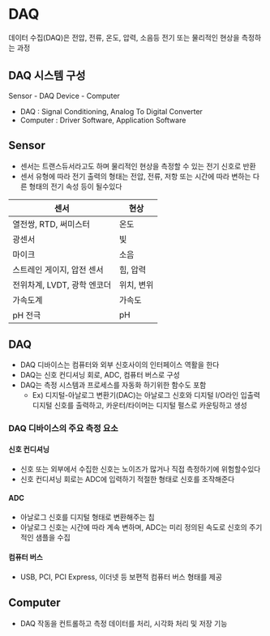 # DAQ
데이터 수집(DAQ)은 전압, 전류, 온도, 압력, 소음등 전기 또는 물리적인 현상을 측정하는 과정

## DAQ 시스템 구성
Sensor - DAQ Device - Computer

- DAQ : Signal Conditioning, Analog To Digital Converter
- Computer : Driver Software, Application Software

## Sensor
- 센서는 트랜스듀서라고도 하며 물리적인 현상을 측정할 수 있는 전기 신호로 반환
- 센서 유형에 따라 전기 출력의 형태는 전압, 전류, 저항 또는 시간에 따라 변하는 다른 형태의 전기 속성 등이 될수있다

| 센서                        | 현상       |
| --------------------------- | ---------- |
| 열전쌍, RTD, 써미스터       | 온도       |
| 광센서                      | 빛         |
| 마이크                      | 소음       |
| 스트레인 게이지, 압전 센서  | 힘, 압력   |
| 전위차계, LVDT, 광학 엔코더 | 위치, 변위 |
| 가속도계                    | 가속도     |
| pH 전극                     | pH         |

## DAQ
- DAQ 디바이스는 컴퓨터와 외부 신호사이의 인터페이스 역활을 한다
- DAQ는 신호 컨디셔닝 회로, ADC, 컴퓨터 버스로 구성
- DAQ는 측정 시스템과 프로세스를 자동화 하기위한 함수도 포함
  - Ex) 디지털-아날로그 변환기(DAC)는 아날로그 신호와 디지털  I/O라인 입출력 디지털 신호를 출력하고, 카운터/타이머는 디지털 펄스로 카운팅하고 생성

### DAQ 디바이스의 주요 측정 요소
#### 신호 컨디셔닝
- 신호 또는 외부에서 수집한 신호는 노이즈가 많거나 직접 측정하기에 위험할수있다
- 신호 컨디셔닝 회로는 ADC에 입력하기 적절한 형태로 신호를 조작해준다

#### ADC
- 아날로그 신호를 디지털 형태로 변환해주는 칩
- 아날로그 신호는 시간에 따라 계속 변하며, ADC는 미리 정의된 속도로 신호의 주기적인 샘플을 수집

#### 컴퓨터 버스
- USB, PCI, PCI Express, 이더넷 등 보편적 컴퓨터 버스 형태를 제공

## Computer
- DAQ 작동을 컨트롤하고 측정 데이터를 처리, 시각화 처리 및 저장 기능